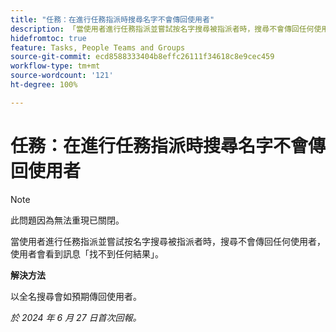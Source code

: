 ```yaml
---
title: "任務：在進行任務指派時搜尋名字不會傳回使用者"
description: 「當使用者進行任務指派並嘗試按名字搜尋被指派者時，搜尋不會傳回任何使用者，使用者會看到訊息「找不到任何結果」。此問題有解決方法。」
hidefromtoc: true
feature: Tasks, People Teams and Groups
source-git-commit: ecd8588333404b8effc26111f34618c8e9cec459
workflow-type: tm+mt
source-wordcount: '121'
ht-degree: 100%

---
```



# 任務：在進行任務指派時搜尋名字不會傳回使用者

>[!NOTE]
>
>此問題因為無法重現已關閉。

當使用者進行任務指派並嘗試按名字搜尋被指派者時，搜尋不會傳回任何使用者，使用者會看到訊息「找不到任何結果」。

**解決方法**

以全名搜尋會如預期傳回使用者。

_於 2024 年 6 月 27 日首次回報。_
